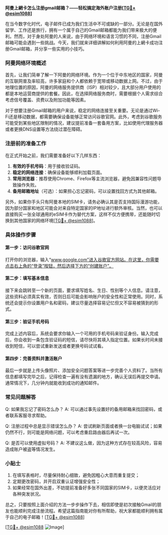 **阿曼上網卡怎么注册gmail邮箱？——轻松搞定海外账户注册[[TG💪+ @esim1088](https://t.me/s/esim1088)]**

在当今数字化时代，电子邮件已成为我们生活中不可或缺的一部分。无论是在国外留学、工作还是旅行，拥有一个属于自己的Gmail邮箱都能为我们带来极大的便利。然而，对于身处阿曼的人来说，由于网络环境和语言习惯的不同，注册Gmail邮箱可能会遇到一些挑战。今天，我们就来详细讲解如何利用阿曼的上網卡成功注册Gmail邮箱，并分享一些实用的小技巧。

### 阿曼网络环境概述

首先，让我们简单了解一下阿曼的网络环境。作为一个位于中东地区的国家，阿曼的互联网普及率较高，许多家庭和个人都依赖于宽带或移动数据上网。不过，由于地理位置的原因，阿曼的网络服务提供商（ISP）相对较少，且大部分用户使用的都是本地运营商提供的套餐。因此，在选择网络服务商时，需要根据个人需求综合考虑信号覆盖、资费以及附加功能等因素。

对于想要注册Gmail邮箱的用户来说，稳定的网络连接至关重要。无论是通过Wi-Fi还是移动数据，都需要确保设备能够正常访问谷歌官网。此外，考虑到谷歌服务可能受到某些地区限制的情况，建议提前准备一套备用方案，比如使用代理服务器或者更换DNS设置等方法绕过潜在障碍。

### 注册前的准备工作

在正式开始之前，我们需要准备好以下几样东西：
1. **有效的手机号码**：用于接收验证码。
2. **稳定的网络连接**：确保设备能够顺利加载页面。
3. **常用浏览器**：推荐使用Chrome、Firefox等主流浏览器，避免因兼容性问题导致操作失败。
4. **备用邮箱地址**（可选）：如果担心忘记密码，可以设置找回方式为其他邮箱。

另外，如果你手头只有阿曼本地的SIM卡，请务必确认其是否支持国际漫游功能，因为部分国家和地区可能会对来自特定国家的IP地址进行额外审核。当然，也可以直接购买一张全球通用的eSIM卡作为替代方案，这样不仅方便携带，还能随时切换到其他国家的网络环境[[TG💪+ @esim1088](https://t.me/s/esim1088)]。

### 具体操作步骤

#### 第一步：访问谷歌官网
打开你的浏览器，输入“www.google.com”进入谷歌官方网站。在这里，你需要点击右上角的“登录”按钮，然后选择下方的“创建账户”。

#### 第二步：填写基本信息
接下来会跳转至一个新的页面，要求填写姓名、生日、性别等个人信息。请注意，这些资料必须真实有效，否则日后可能会影响账户的安全性和正常使用。同时，系统还会提示你设置用户名和密码，建议尽量选择容易记忆但又不容易被猜到的形式。

#### 第三步：验证手机号码
完成上述内容后，系统会要求你输入一个可用的手机号码来验证身份。输入完成后，你会收到一条包含验证码的短信，请尽快将其填入指定位置。如果长时间未接收到短信，可以尝试重新发送或者更换号码试试看。

#### 第四步：完善资料并激活账户
最后一步就是上传头像照片、添加安全问题答案等进一步完善个人资料了。当所有信息都填写完毕之后，记得检查一遍有没有遗漏的地方，确认无误后再提交申请。通常情况下，几分钟内就能收到成功的通知邮件。

### 常见问题解答

Q: 如果我忘记了密码怎么办？
A: 可以通过事先设置好的备用邮箱来找回密码，或者联系客服寻求帮助。

Q: 注册过程中总是显示错误怎么办？
A: 尝试刷新页面或者换一台电脑试试；如果仍然不行，则可能是网络问题，可以考虑重启路由器后再试一次。

Q: 是否可以使用虚拟号码？
A: 不建议这么做，因为这种方式存在较高风险，容易造成账户被盗等情况发生。

### 小贴士

1. 在填写表格时，尽量保持耐心细致，避免因粗心大意而重复提交；
2. 定期更改密码，并开启双重认证增强安全性；
3. 如果经常在国外出差，不妨提前准备好多张不同国家的SIM卡，以便灵活应对各种突发状况。

总之，只要按照上面介绍的方法一步步操作下去，相信即使是初次接触Gmail的朋友也能顺利完成注册流程。希望这篇指南能对你有所帮助，祝大家都能顺利拥有属于自己的电子邮箱！[[TG💪+ @esim1088](https://t.me/s/esim1088)]

[[TG💪+ @esim1088](https://t.me/s/esim1088) ![Image](https://i.postimg.cc/4NQfJmqS/Snipaste-2025-05-13-00-14-12.png)]
